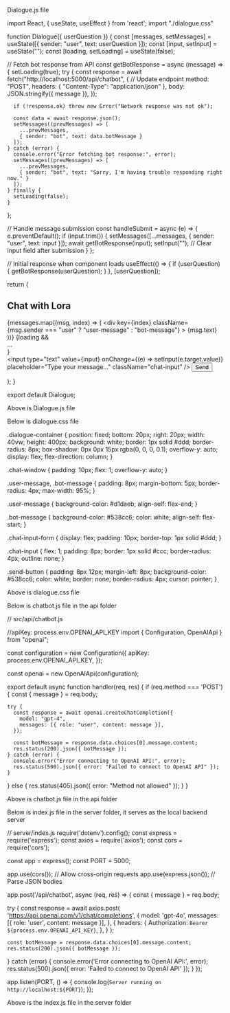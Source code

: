 Dialogue.js file

import React, { useState, useEffect } from 'react';
import "./dialogue.css"

function Dialogue({ userQuestion }) {
  const [messages, setMessages] = useState([{ sender: "user", text: userQuestion }]);
  const [input, setInput] = useState("");
  const [loading, setLoading] = useState(false);

  // Fetch bot response from API
  const getBotResponse = async (message) => {
    setLoading(true);
    try {
      const response = await fetch("http://localhost:5000/api/chatbot", { // Update endpoint
        method: "POST",
        headers: { "Content-Type": "application/json" },
        body: JSON.stringify({ message }),
      });
      
      if (!response.ok) throw new Error("Network response was not ok");

      const data = await response.json();
      setMessages((prevMessages) => [
        ...prevMessages,
        { sender: "bot", text: data.botMessage }
      ]);
    } catch (error) {
      console.error("Error fetching bot response:", error);
      setMessages((prevMessages) => [
        ...prevMessages,
        { sender: "bot", text: "Sorry, I'm having trouble responding right now." }
      ]);
    } finally {
      setLoading(false);
    }
  };

  // Handle message submission
  const handleSubmit = async (e) => {
    e.preventDefault();
    if (input.trim()) {
      setMessages([...messages, { sender: "user", text: input }]);
      await getBotResponse(input);
      setInput(""); // Clear input field after submission
    }
  };

  // Initial response when component loads
  useEffect(() => {
    if (userQuestion) {
      getBotResponse(userQuestion);
    }
  }, [userQuestion]);

  return (
    <div className="dialogue-container">
      <h2>Chat with Lora</h2>
      <div className="chat-window">
        {messages.map((msg, index) => (
          <div
            key={index}
            className={msg.sender === "user" ? "user-message" : "bot-message"}
          >
            {msg.text}
          </div>
        ))}
        {loading && <div className="bot-message">...</div>}
      </div>
      <form onSubmit={handleSubmit} className="chat-input-form">
        <input
          type="text"
          value={input}
          onChange={(e) => setInput(e.target.value)}
          placeholder="Type your message..."
          className="chat-input"
        />
        <button type="submit" className="send-button">Send</button>
      </form>
    </div>
  );
}

export default Dialogue;

Above is Dialogue.js file

Below is dialogue.css file

.dialogue-container {
  position: fixed;
  bottom: 20px;
  right: 20px;
  width: 40vw;
  height: 400px;
  background: white;
  border: 1px solid #ddd;
  border-radius: 8px;
  box-shadow: 0px 0px 15px rgba(0, 0, 0, 0.1);
  overflow-y: auto;
  display: flex;
  flex-direction: column;
}

.chat-window {
  padding: 10px;
  flex: 1;
  overflow-y: auto;
}

.user-message, .bot-message {
  padding: 8px;
  margin-bottom: 5px;
  border-radius: 4px;
  max-width: 95%;
}

.user-message {
  background-color: #d1daeb;
  align-self: flex-end;
}

.bot-message {
  background-color: #538cc6;
  color: white;
  align-self: flex-start;
}

.chat-input-form {
  display: flex;
  padding: 10px;
  border-top: 1px solid #ddd;
}

.chat-input {
  flex: 1;
  padding: 8px;
  border: 1px solid #ccc;
  border-radius: 4px;
  outline: none;
}

.send-button {
  padding: 8px 12px;
  margin-left: 8px;
  background-color: #538cc6;
  color: white;
  border: none;
  border-radius: 4px;
  cursor: pointer;
}

Above is dialogue.css file

Below is chatbot.js file in the api folder

// src/api/chatbot.js

//apiKey: process.env.OPENAI_API_KEY
import { Configuration, OpenAIApi } from "openai";

const configuration = new Configuration({
  apiKey: process.env.OPENAI_API_KEY,
});

const openai = new OpenAIApi(configuration);

export default async function handler(req, res) {
  if (req.method === 'POST') {
    const { message } = req.body;

    try {
      const response = await openai.createChatCompletion({
        model: "gpt-4",
        messages: [{ role: "user", content: message }],
      });

      const botMessage = response.data.choices[0].message.content;
      res.status(200).json({ botMessage });
    } catch (error) {
      console.error("Error connecting to OpenAI API:", error);
      res.status(500).json({ error: "Failed to connect to OpenAI API" });
    }
  } else {
    res.status(405).json({ error: "Method not allowed" });
  }
}

Above is chatbot.js file in the api folder

Below is index.js file in the server folder, it serves as the local backend server

// server/index.js
require('dotenv').config();
const express = require('express');
const axios = require('axios');
const cors = require('cors');

const app = express();
const PORT = 5000;

app.use(cors()); // Allow cross-origin requests
app.use(express.json()); // Parse JSON bodies

app.post('/api/chatbot', async (req, res) => {
  const { message } = req.body;

  try {
    const response = await axios.post(
      'https://api.openai.com/v1/chat/completions',
      {
        model: 'gpt-4o',
        messages: [{ role: 'user', content: message }],
      },
      {
        headers: {
          Authorization: `Bearer ${process.env.OPENAI_API_KEY}`,
        },
      }
    );

    const botMessage = response.data.choices[0].message.content;
    res.status(200).json({ botMessage });
  } catch (error) {
    console.error('Error connecting to OpenAI API:', error);
    res.status(500).json({ error: 'Failed to connect to OpenAI API' });
  }
});

app.listen(PORT, () => {
  console.log(`Server running on http://localhost:${PORT}`);
});

Above is the index.js file in the server folder